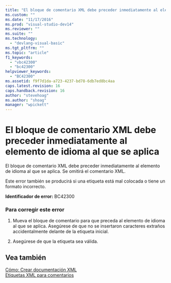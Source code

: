 ```yaml
---
title: "El bloque de comentario XML debe preceder inmediatamente al elemento de idioma al que se aplica | Microsoft Docs"
ms.custom: ""
ms.date: "11/17/2016"
ms.prod: "visual-studio-dev14"
ms.reviewer: ""
ms.suite: ""
ms.technology: 
  - "devlang-visual-basic"
ms.tgt_pltfrm: ""
ms.topic: "article"
f1_keywords: 
  - "vbc42300"
  - "bc42300"
helpviewer_keywords: 
  - "BC42300"
ms.assetid: f9f7d1da-a723-4237-bd78-6db7ed8bc4aa
caps.latest.revision: 16
caps.handback.revision: 16
author: "stevehoag"
ms.author: "shoag"
manager: "wpickett"
---
```

# El bloque de comentario XML debe preceder inmediatamente al elemento de idioma al que se aplica
El bloque de comentario XML debe preceder inmediatamente al elemento de idioma al que se aplica. Se omitirá el comentario XML.  
  
 Este error también se producirá si una etiqueta está mal colocada o tiene un formato incorrecto.  
  
 **Identificador de error:** BC42300  
  
### Para corregir este error  
  
1.  Mueva el bloque de comentario para que preceda al elemento de idioma al que se aplica. Asegúrese de que no se insertaron caracteres extraños accidentalmente delante de la etiqueta inicial.  
  
2.  Asegúrese de que la etiqueta sea válida.  
  
## Vea también  
 [Cómo: Crear documentación XML](../Topic/How%20to:%20Create%20XML%20Documentation%20in%20Visual%20Basic.md)   
 [Etiquetas XML para comentarios](../Topic/Recommended%20XML%20Tags%20for%20Documentation%20Comments%20\(Visual%20Basic\).md)